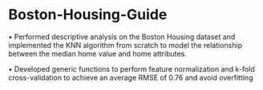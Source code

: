 # Boston-Housing-Guide

•	Performed descriptive analysis on the Boston Housing dataset and implemented the KNN algorithm from scratch to model the relationship between the median home value and home attributes.

•	Developed generic functions to perform feature normalization and k-fold cross-validation to achieve an average RMSE of 0.76 and avoid overfitting
